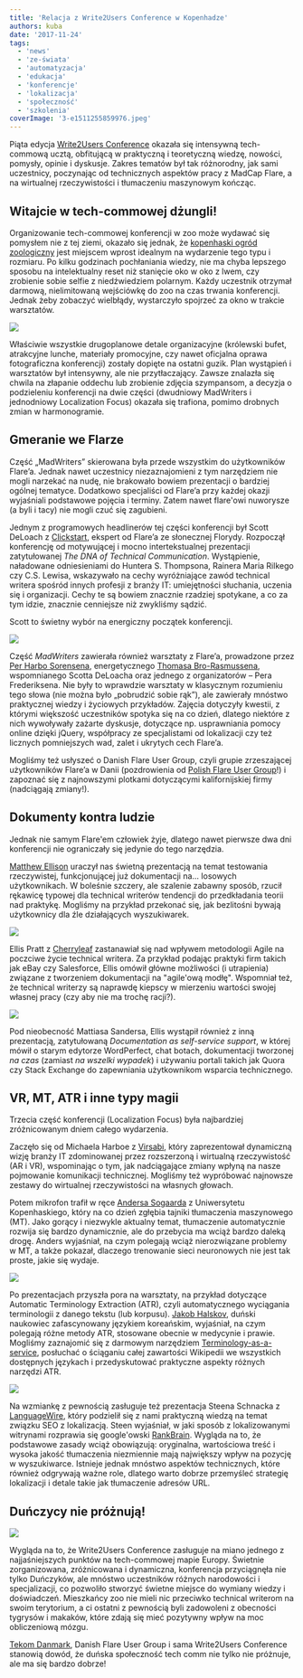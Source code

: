 ```yaml
---
title: 'Relacja z Write2Users Conference w Kopenhadze'
authors: kuba
date: '2017-11-24'
tags:
  - 'news'
  - 'ze-świata'
  - 'automatyzacja'
  - 'edukacja'
  - 'konferencje'
  - 'lokalizacja'
  - 'społeczność'
  - 'szkolenia'
coverImage: '3-e1511255859976.jpeg'
---
```


Piąta edycja
[Write2Users Conference](http://write2users.com/w2u-conference-2017/) okazała
się intensywną tech-commową ucztą, obfitującą w praktyczną i teoretyczną wiedzę,
nowości, pomysły, opinie i dyskusje. Zakres tematów był tak różnorodny, jak sami
uczestnicy, poczynając od technicznych aspektów pracy z MadCap Flare, a na
wirtualnej rzeczywistości i tłumaczeniu maszynowym kończąc.

<!--truncate-->

## Witajcie w tech-commowej dżungli!

Organizowanie tech-commowej konferencji w zoo może wydawać się pomysłem nie z
tej ziemi, okazało się jednak, że
[kopenhaski ogród zoologiczny](https://www.zoo.dk/en/) jest miejscem wprost
idealnym na wydarzenie tego typu i rozmiaru. Po kilku godzinach pochłaniania
wiedzy, nie ma chyba lepszego sposobu na intelektualny reset niż stanięcie oko w
oko z lwem, czy zrobienie sobie selfie z niedźwiedziem polarnym. Każdy uczestnik
otrzymał darmową, nielimitowaną wejściówkę do zoo na czas trwania konferencji.
Jednak żeby zobaczyć wielbłądy, wystarczyło spojrzeć za okno w trakcie
warsztatów.

![](images/lew-e1511220921437-1024x683.jpg)

Właściwie wszystkie drugoplanowe detale organizacyjne (królewski bufet,
atrakcyjne lunche, materiały promocyjne, czy nawet oficjalna oprawa
fotograficzna konferencji) zostały dopięte na ostatni guzik. Plan wystąpień i
warsztatów był intensywny, ale nie przytłaczający. Zawsze znalazła się chwila na
złapanie oddechu lub zrobienie zdjęcia szympansom, a decyzja o podzieleniu
konferencji na dwie części (dwudniowy MadWriters i jednodniowy Localization
Focus) okazała się trafiona, pomimo drobnych zmian w harmonogramie.

## Gmeranie we Flarze

Część „MadWriters” skierowana była przede wszystkim do użytkowników Flare’a.
Jednak nawet uczestnicy niezaznajomieni z tym narzędziem nie mogli narzekać na
nudę, nie brakowało bowiem prezentacji o bardziej ogólnej tematyce. Dodatkowo
specjaliści od Flare’a przy każdej okazji wyjaśniali podstawowe pojęcia i
terminy. Zatem nawet flare'owi nuworysze (a byli i tacy) nie mogli czuć się
zagubieni.

Jednym z programowych headlinerów tej części konferencji był Scott DeLoach z
[Clickstart](http://www.clickstart.net/), ekspert od Flare’a ze słonecznej
Florydy. Rozpoczął konferencję od motywującej i mocno intertekstualnej
prezentacji zatytułowanej _The DNA of Technical Communication_. Wystąpienie,
naładowane odniesieniami do Huntera S. Thompsona, Rainera Maria Rilkego czy C.S.
Lewisa, wskazywało na cechy wyróżniające zawód technical writera spośród innych
profesji z branży IT: umiejętności słuchania, uczenia się i organizacji. Cechy
te są bowiem znacznie rzadziej spotykane, a co za tym idzie, znacznie cenniejsze
niż zwykliśmy sądzić.

Scott to świetny wybór na energiczny początek konferencji.

![](images/W2Uconf_65A0940_preview-1024x683.jpeg)

Część _MadWriters_ zawierała również warsztaty z Flare’a, prowadzone przez
[Per Harbo Sorensena](https://twitter.com/perhsorensen), energetycznego
[Thomasa Bro-Rasmussena](https://www.madcapsoftware.com/conference/madworld-2018/speakers/thomas-bro-rasmussen/),
wspomnianego Scotta DeLoacha oraz jednego z organizatorów – Pera Frederiksena.
Nie były to wprawdzie warsztaty w klasycznym rozumieniu tego słowa (nie można
było „pobrudzić sobie rąk”), ale zawierały mnóstwo praktycznej wiedzy i
życiowych przykładów. Zajęcia dotyczyły kwestii, z którymi większość uczestników
spotyka się na co dzień, dlatego niektóre z nich wywoływały zażarte dyskusje,
dotyczące np. usprawniania pomocy online dzięki jQuery, współpracy ze
specjalistami od lokalizacji czy też licznych pomniejszych wad, zalet i ukrytych
cech Flare’a.

Mogliśmy też usłyszeć o Danish Flare User Group, czyli grupie zrzeszającej
użytkowników Flare’a w Danii (pozdrowienia od
[Polish Flare User Group](http://techwriter.pl/drugie-spotkanie-poland-madcap-flare-user-group-relacja/)!)
i zapoznać się z najnowszymi plotkami dotyczącymi kalifornijskiej firmy
(nadciągają zmiany!).

## Dokumenty kontra ludzie

Jednak nie samym Flare'em człowiek żyje, dlatego nawet pierwsze dwa dni
konferencji nie ograniczały się jedynie do tego narzędzia.

[Matthew Ellison](http://www.uaeurope.com/) uraczył nas świetną prezentacją na
temat testowania rzeczywistej, funkcjonującej już dokumentacji na... losowych
użytkownikach. W boleśnie szczery, ale szalenie zabawny sposób, rzucił rękawicę
typowej dla technical writerów tendencji do przedkładania teorii nad praktykę.
Mogliśmy na przykład przekonać się, jak bezlitośni bywają użytkownicy dla źle
działających wyszukiwarek.

![](images/IMG_2945-1024x768.jpg)

Ellis Pratt z [Cherryleaf](https://www.cherryleaf.com/) zastanawiał się nad
wpływem metodologii Agile na poczciwe życie technical writera. Za przykład
podając praktyki firm takich jak eBay czy Salesforce, Ellis omówił główne
możliwości (i utrapienia) związane z tworzeniem dokumentacji na "agile'ową
modłę". Wspomniał też, że technical writerzy są naprawdę kiepscy w mierzeniu
wartości swojej własnej pracy (czy aby nie ma trochę racji?).

![](images/1-1024x683.jpeg)

Pod nieobecność Mattiasa Sandersa, Ellis wystąpił również z inną prezentacją,
zatytułowaną _Documentation as self-service support_, w której mówił o starym
edytorze WordPerfect, chat botach, dokumentacji tworzonej _na czas_ (zamiast _na
wszelki wypadek_) i używaniu portali takich jak Quora czy Stack Exchange do
zapewniania użytkownikom wsparcia technicznego.

## VR, MT, ATR i inne typy magii

Trzecia część konferencji (Localization Focus) była najbardziej zróżnicowanym
dniem całego wydarzenia.

Zaczęło się od Michaela Harboe z [Virsabi](http://virsabi.com/), który
zaprezentował dynamiczną wizję branży IT zdominowanej przez rozszerzoną i
wirtualną rzeczywistość (AR i VR), wspominając o tym, jak nadciągające zmiany
wpłyną na nasze pojmowanie komunikacji technicznej. Mogliśmy też wypróbować
najnowsze zestawy do wirtualnej rzeczywistości na własnych głowach.

Potem mikrofon trafił w ręce [Andersa Sogaarda](http://cst.dk/anders/) z
Uniwersytetu Kopenhaskiego, który na co dzień zgłębia tajniki tłumaczenia
maszynowego (MT). Jako gorący i niezwykle aktualny temat, tłumaczenie
automatycznie rozwija się bardzo dynamicznie, ale do przebycia ma wciąż bardzo
daleką drogę. Anders wyjaśniał, na czym polegają wciąż nierozwiązane problemy w
MT, a także pokazał, dlaczego trenowanie sieci neuronowych nie jest tak proste,
jakie się wydaje.

![](images/7518837728_IMG_1494-e1511220538255.jpg)

Po prezentacjach przyszła pora na warsztaty, na przykład dotyczące Automatic
Terminology Extraction (ATR), czyli automatycznego wyciągania terminologii z
danego tekstu (lub korpusu). [Jakob Halskov](http://www.halskov.net/blog/),
duński naukowiec zafascynowany językiem koreańskim, wyjaśniał, na czym polegają
różne metody ATR, stosowane obecnie w medycynie i prawie. Mogliśmy zaznajomić
się z darmowym narzędziem
[Terminology-as-a-service](http://www.taas-project.eu/), posłuchać o ściąganiu
całej zawartości Wikipedii we wszystkich dostępnych językach i przedyskutować
praktyczne aspekty różnych narzędzi ATR.

![](images/W2Uconf_65A1187_preview-1024x683.jpeg)

Na wzmiankę z pewnością zasługuje też prezentacja Steena Schnacka z
[LanguageWire](https://www.languagewire.com/en), który podzielił się z nami
praktyczną wiedzą na temat związku SEO z lokalizacją. Steen wyjaśniał, w jaki
sposób z lokalizowanymi witrynami rozprawia się google'owski
[RankBrain](https://en.wikipedia.org/wiki/RankBrain). Wygląda na to, że
podstawowe zasady wciąż obowiązują: oryginalna, wartościowa treść i wysoka
jakość tłumaczenia niezmiennie mają największy wpływ na pozycję w wyszukiwarce.
Istnieje jednak mnóstwo aspektów technicznych, które również odgrywają ważne
role, dlatego warto dobrze przemyśleć strategię lokalizacji i detale takie jak
tłumaczenie adresów URL.

## Duńczycy nie próżnują!

![](images/W2Uconf_65A1122_preview-683x1024.jpeg)

Wygląda na to, że Write2Users Conference zasługuje na miano jednego z
najjaśniejszych punktów na tech-commowej mapie Europy. Świetnie zorganizowana,
zróżnicowana i dynamiczna, konferencja przyciągnęła nie tylko Duńczyków, ale
mnóstwo uczestników różnych narodowości i specjalizacji, co pozwoliło stworzyć
świetne miejsce do wymiany wiedzy i doświadczeń. Mieszkańcy zoo nie mieli nic
przeciwko technical writerom na swoim terytorium, a ci ostatni z pewnością byli
zadowoleni z obecności tygrysów i makaków, które zdają się mieć pozytywny wpływ
na moc obliczeniową mózgu.

[Tekom Danmark](http://www.technical-communication.org/dk/home-dk.html), Danish
Flare User Group i sama Write2Users Conference stanowią dowód, że duńska
społeczność tech comm nie tylko nie próżnuje, ale ma się bardzo dobrze!
